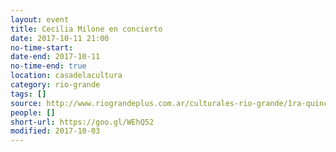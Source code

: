 ```yaml
---
layout: event 
title: Cecilia Milone en concierto
date: 2017-10-11 21:00
no-time-start: 
date-end: 2017-10-11
no-time-end: true
location: casadelacultura
category: rio-grande
tags: []
source: http://www.riograndeplus.com.ar/culturales-rio-grande/1ra-quincena-de-octubre/
people: []
short-url: https://goo.gl/WEhQ52
modified: 2017-10-03
---
```


